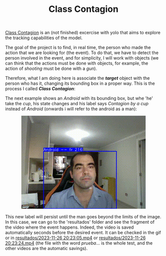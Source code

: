 <div align="center">
 <h1>Class Contagion</h1>
</div>

<br>

[Class Contagion](https://github.com/Yamilhb/yolo-class-contagion) is an (not finished) excercise with yolo that aims to explore the tracking capabilities of the model.

The goal of the project is to find, in real time, the person who made the action that we are looking for (the event). To do that, we have to detect the person involved in the event, and for simplicity, I will work with objects (we can think that the actions must be done with objects, for example, the action of *shooting* must be done with a *gun*).

Therefore, what I am doing here is associate the ***target*** object with the person who has it, changing its bounding box in a proper way. This is the process I called ***Class Contagion***:

The next example shows an *Android* with its bounding box, but whe 'he' take the *cup*, his state changes and his label says *Contagion by a cup* instead of *Android* (onwards i will refer to the android as a man):

<div align="center">
<img src="https://github.com/Yamilhb/yolo-class-contagion/blob/master/resultados/gif20%3A23%3A24.gif">
</div>

This new label will persist until the man goes beyond the limits of the image. In this case, we can go to the 'resultados' folder and see the fragment of the video where the event happens. Indeed, the video is saved automatically seconds before the desired event. It can be checked in the gif or in [resultados/2023-11-26 20:23:05.mp4](https://github.com/Yamilhb/yolo-class-contagion/blob/master/resultados/2023-11-26%2020%3A23%3A05.mp4) or [resultados/2023-11-26 20:23:24.mp4](https://github.com/Yamilhb/yolo-class-contagion/blob/master/resultados/2023-11-26%2020%3A23%3A24.mp4) (the file with the word *prueba*... is the whole test, and the other videos are the automatic savings).



